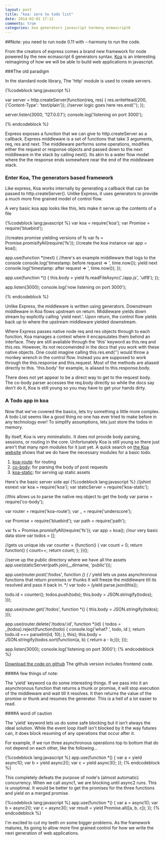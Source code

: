 ```yaml
---
layout: post
title: "koa: zero to todo list"
date: 2014-02-01 17:12
comments: true
categories: koa generators javascript harmony ecmascript6
---
```


##Note: you need to run node 0.11 with --harmony to run the code.

From the creators of express comes a brand new framework for node powered by
the new ecmascript 6 generators syntax. [Koa](http://koajs.com/) is an interesting
reimagining of how we will be able to build web applications in javascript.

###The old paradigm

In the standard node library, The 'http' module is used to create servers.

{%codeblock lang:javascript %}

var server = http.createServer(function(req, res) {
  res.writeHead(200, {'Content-Type': 'text/plain'});
  //server logic goes here
  res.end('');
});

server.listen(3000, '127.0.0.1');
console.log('listening on port 3000');

{% endcodeblock %}

Express exposes a function that we can give to 
http.createServer as a callback. Express middleware is a set of functions that 
take 3 arguments, req, res and next. The middleware performs some operations, modifies
either the request or response objects and passed down to the next middleware in the stack
by calling next(). Its akin to a water flow model where the the response ends somewhere 
near the end of the middleware stack.

### Enter Koa, The generators based framework

Like express, Koa works internally by generating a callback that can be passed to 
http.createServer().  Unlike Express, it uses generators to provide a much more fine grained
model of control flow.

A very basic koa app looks like this, lets make it serve up the contents of a file

{%codeblock lang:javascript %}
var koa          = require('koa');
var Promise      = require('bluebird');

//creates promise yielding versions of fs
var fs = Promise.promisifyAll(require('fs'));
//create the koa instance
var app = koa();

app.use(function *(next) {
  //here's an example middleware that logs to the console
  console.log('timestamp: before request => ', time.now());
  yield next
  console.log('timestamp: after request  => ', time.now());
});

app.use(function *() {
  this.body = yield fs.readFileAsync('./app.js', 'utf8');
});

app.listen(3000);
console.log('now listening on port 3000');

{% endcodeblock %}

Unlike Express, the middleware is written using generators.
Downstream middleware in Koa flows upstream on return. Middleware
yields down stream by explicitly calling 'yield next.'. Upon return, the control
flow yields back up to where the upstream middleware yielded downstream.

Where Express passes native node req and res objects through to each function, Koa
manages a context where it encapsulates them behind an interface. They are still available 
through the 'this' keyword as this.req and this.res. However, Its not reccomended in
the docs that you work with these native objects. One could imagine calling this.res.end('')
would throw a monkey wrench in the control flow. Instead you are supposed to work through
the this.response and this.request. Most of the methods are aliased directly to this. 'this.body'
for example, is aliased to this.response.body. 
  
There does not yet appear to be a direct way to get
to the request body. The co-body parser accesses the req.body directly so while the docs say 
don't do it, Koa is still young so you may have to get your hands dirty.

### A Todo app in koa

Now that we've covered the basics, lets try something a little more complex. A todo
List seems like a good thing no one has ever tried to make before in any technology ever!
To simplify assumptions, lets just store the todos in memory.

By itself, Koa is very minimalistic. It does not provide body parsing, sessions, or 
routing in the core. Unfortunately Koa is still young so there just aren't that many 
npm modules for it just yet. A quick search on [the Koa website](https://github.com/koajs/koa/wiki)
shows that we do have the necessary modules for a basic todo.

  1. [koa-route](https://github.com/koajs/route): for routing
  2. [co-body](https://github.com/visionmedia/co-body): for parsing the body of post requests
  3. [koa-static](https://github.com/koajs/static): for serving up static assets

Here's the basic server side api
{%codeblock lang:javascript %}
//jshint esnext
var koa          = require('koa');
var staticServer = require('koa-static');

//this allows us to parse the native req object to get the body
var parse        = require('co-body');

var router       = require('koa-route');
var _            = require('underscore');

var Promise      = require('bluebird');
var path         = require('path');

var fs = Promise.promisifyAll(require('fs'));
var app = koa();
//our very basic data store
var todos = [];

//gets us unique ids
var counter = (function() {
  var count = 0;
  return function() {
    count++;
    return count;
  };
})();

//serve up the public directory where we have all the assets
app.use(staticServer(path.join(__dirname, 'public')));

app.use(router.post('/todos', function *() {
  /*
    yield lets us pass asynchronous functions that return promises or thunks
    It will freeze the middleware till its resolved and pass it back in.
  */
  var todo = (yield parse.json(this));

  todo.id = counter();
  todos.push(todo);
  this.body = JSON.stringify(todos);
}));


app.use(router.get('/todos', function *() {
  this.body = JSON.stringify(todos);
}));

app.use(router.delete('/todos/:id', function *(id) {
  todos = _(todos).reject(function(todo) {
    console.log('what? ', todo, id );
    return todo.id === parseInt(id, 10);
  }, this);
  this.body = JSON.stringify(todos.sort(function(a, b) { return a - b;}));
}));



app.listen(3000);
console.log('listening on port 3000');
{% endcodeblock %}

[Download the code on github](https://github.com/cultofmetatron/koa-todo)
The github version includes frontend code.

####A few things of note:

The 'yield' keyword ca do some interesting things. If we pass into it
an asynchronous function that returns a thunk or promise, it will stop execution of
the middleware and wait till it resolves. It then returns the value of the promise or thunk
and resumes the generator. This is a hell of a lot easier to read.

####A word of caution

The 'yield' keyword lets us do some safe blocking but it isn't always the ideal solution.
While the event loop itself isn't blocked by it the way futures can, it does block resuming
of any operations that occur after it. 

For example, if we run three asynchronous operations top to bottom that do not depend on 
each other, like the following...

{%codeblock lang:javascript %}
app.use(function *() {
  var a = yield async1();
  var b = yield async2();
  var c = yield async3();
});
{% endcodeblock %}

This completely defeats the purpose of node's (almost automatic) concurrency. When we call
async1, we are blocking until async2 runs. This is unoptimal. It would be better to get the promises
for the three functions and yield on a merged promise.


{%codeblock lang:javascript %}
app.use(function *() {
  var a = async1();
  var b = async2();
  var c = async3();
  var result = yield Promise.all([a, b, c]);
});
{% endcodeblock %}


I'm excited to cut my teeth on some bigger problems. As the framework matures, Its going to 
allow more fine grained control for how we write the next generation of web applications.











